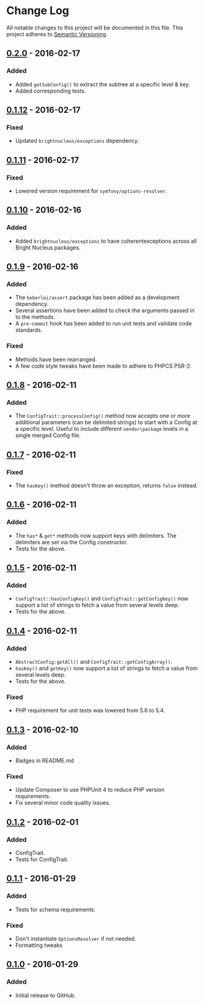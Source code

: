# Change Log
All notable changes to this project will be documented in this file.
This project adheres to [Semantic Versioning](http://semver.org/).

## [0.2.0] - 2016-02-17
### Added
- Added `getSubConfig()` to extract the subtree at a specific level & key.
- Added corresponding tests.

## [0.1.12] - 2016-02-17
### Fixed
- Updated `brightnucleus/exceptions` dependency.

## [0.1.11] - 2016-02-17
### Fixed
- Lowered version requirement for `symfony/options-resolver`.

## [0.1.10] - 2016-02-16
### Added
- Added `brightnucleus/exceptions` to have coherentexceptions across all Bright Nucleus packages.

## [0.1.9] - 2016-02-16
### Added
- The `beberlei/assert` package has been added as a development dependency.
- Several assertions have been added to check the arguments passed in to the methods.
- A `pre-commit` hook has been added to run unit tests and validate code standards.

### Fixed
- Methods have been rearranged.
- A few code style tweaks have been made to adhere to PHPCS PSR-2.

## [0.1.8] - 2016-02-11
### Added
- The `ConfigTrait::processConfig()` method now accepts one or more additional parameters (can be delimited strings) to start with a Config at a specific level. Useful to include different `vendor\package` levels in a single merged Config file.

## [0.1.7] - 2016-02-11
### Fixed
- The `hasKey()` method doesn't throw an exception, returns `false` instead.

## [0.1.6] - 2016-02-11
### Added
- The `has*` & `get*` methods now support keys with delimiters. The delimiters are set via the Config constructor.
- Tests for the above.

## [0.1.5] - 2016-02-11
### Added
- `ConfigTrait::hasConfigKey()` and `ConfigTrait::getConfigKey()` now support a list of strings to fetch a value from several levels deep.
- Tests for the above.

## [0.1.4] - 2016-02-11
### Added
- `AbstractConfig:getAll()` and `ConfigTrait::getConfigArray()`.
- `hasKey()` and `getKey()` now support a list of strings to fetch a value from several levels deep.
- Tests for the above.

### Fixed
- PHP requirement for unit tests was lowered from 5.6 to 5.4.

## [0.1.3] - 2016-02-10
### Added
- Badges in README.md

### Fixed
- Update Composer to use PHPUnit 4 to reduce PHP version requirements.
- Fix several minor code quality issues.

## [0.1.2] - 2016-02-01
### Added
- ConfigTrait.
- Tests for ConfigTrait.

## [0.1.1] - 2016-01-29
### Added
- Tests for schema requirements.

### Fixed
- Don't instantiate `OptionsResolver` if not needed.
- Formatting tweaks

## [0.1.0] - 2016-01-29
### Added
- Initial release to GitHub.

[0.2.0]: https://github.com/brightnucleus/config/compare/v0.1.12...v0.2.0
[0.1.12]: https://github.com/brightnucleus/config/compare/v0.1.11...v0.1.12
[0.1.11]: https://github.com/brightnucleus/config/compare/v0.1.10...v0.1.11
[0.1.10]: https://github.com/brightnucleus/config/compare/v0.1.9...v0.1.10
[0.1.9]: https://github.com/brightnucleus/config/compare/v0.1.8...v0.1.9
[0.1.8]: https://github.com/brightnucleus/config/compare/v0.1.7...v0.1.8
[0.1.7]: https://github.com/brightnucleus/config/compare/v0.1.6...v0.1.7
[0.1.6]: https://github.com/brightnucleus/config/compare/v0.1.5...v0.1.6
[0.1.5]: https://github.com/brightnucleus/config/compare/v0.1.4...v0.1.5
[0.1.4]: https://github.com/brightnucleus/config/compare/v0.1.3...v0.1.4
[0.1.3]: https://github.com/brightnucleus/config/compare/v0.1.2...v0.1.3
[0.1.2]: https://github.com/brightnucleus/config/compare/v0.1.1...v0.1.2
[0.1.1]: https://github.com/brightnucleus/config/compare/v0.1.0...v0.1.1
[0.1.0]: https://github.com/brightnucleus/config/compare/v0.0.0...v0.1.0
